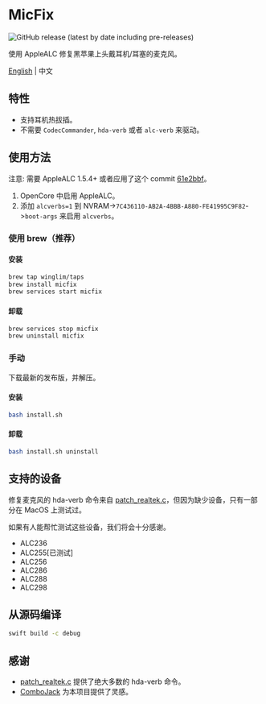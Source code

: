 # MicFix

![GitHub release (latest by date including pre-releases)](https://img.shields.io/github/v/release/WingLim/MicFix?include_prereleases)

使用 AppleALC 修复黑苹果上头戴耳机/耳塞的麦克风。

[English](https://github.com/WingLim/MicFix/blob/main/README.md) | 中文

## 特性

- 支持耳机热拔插。
- 不需要 `CodecCommander`, `hda-verb` 或者 `alc-verb` 来驱动。

## 使用方法

注意: 需要 AppleALC 1.5.4+ 或者应用了这个 commit [61e2bbf](https://github.com/acidanthera/AppleALC/commit/61e2bbfe74bf1c12ebf770ed4a9776a04a7758f2)。

1. OpenCore 中启用 AppleALC。
2. 添加 `alcverbs=1` 到 NVRAM->`7C436110-AB2A-4BBB-A880-FE41995C9F82`->`boot-args` 来启用 `alcverbs`。

### 使用 brew（推荐）

#### 安装

```bash
brew tap winglim/taps
brew install micfix
brew services start micfix
```

#### 卸载

```bash
brew services stop micfix
brew uninstall micfix
```

### 手动

下载最新的发布版，并解压。

#### 安装

```bash
bash install.sh
```

#### 卸载

```bash
bash install.sh uninstall
```

## 支持的设备

修复麦克风的 hda-verb 命令来自 [patch_realtek.c](https://github.com/torvalds/linux/blob/master/sound/pci/hda/patch_realtek.c)，但因为缺少设备，只有一部分在 MacOS 上测试过。

如果有人能帮忙测试这些设备，我们将会十分感谢。

- ALC236
- ALC255[已测试]
- ALC256
- ALC286
- ALC288
- ALC298

## 从源码编译

```bash
swift build -c debug
```

## 感谢

- [patch_realtek.c](https://github.com/torvalds/linux/blob/master/sound/pci/hda/patch_realtek.c) 提供了绝大多数的 hda-verb 命令。
- [ComboJack](https://github.com/hackintosh-stuff/ComboJack) 为本项目提供了灵感。
